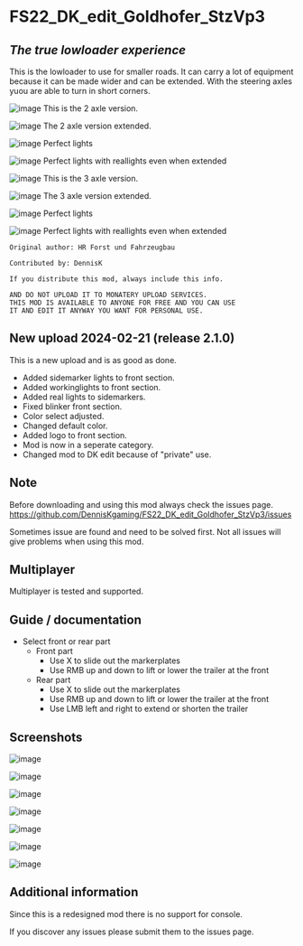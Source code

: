 # FS22_DK_edit_Goldhofer_StzVp3

## *The true lowloader experience*


This is the lowloader to use for smaller roads. It can carry a lot of equipment because it can be made wider and can be extended. With the steering axles yuou are able to turn in short corners.

![image](https://private-user-images.githubusercontent.com/106397367/306753113-eb1fd0c0-706c-4d17-a589-349ef06e7ec2.png?jwt=eyJhbGciOiJIUzI1NiIsInR5cCI6IkpXVCJ9.eyJpc3MiOiJnaXRodWIuY29tIiwiYXVkIjoicmF3LmdpdGh1YnVzZXJjb250ZW50LmNvbSIsImtleSI6ImtleTUiLCJleHAiOjE3MDg1NDQ3NjcsIm5iZiI6MTcwODU0NDQ2NywicGF0aCI6Ii8xMDYzOTczNjcvMzA2NzUzMTEzLWViMWZkMGMwLTcwNmMtNGQxNy1hNTg5LTM0OWVmMDZlN2VjMi5wbmc_WC1BbXotQWxnb3JpdGhtPUFXUzQtSE1BQy1TSEEyNTYmWC1BbXotQ3JlZGVudGlhbD1BS0lBVkNPRFlMU0E1M1BRSzRaQSUyRjIwMjQwMjIxJTJGdXMtZWFzdC0xJTJGczMlMkZhd3M0X3JlcXVlc3QmWC1BbXotRGF0ZT0yMDI0MDIyMVQxOTQxMDdaJlgtQW16LUV4cGlyZXM9MzAwJlgtQW16LVNpZ25hdHVyZT1kZmU5NTZkYjVjMGU3YTYxMjdlNWQ4MzhhNzAxMWVjNjViYzViNjJkYzYyM2I5ZTBjZjE5YWZjOGQ3NTNiNjM5JlgtQW16LVNpZ25lZEhlYWRlcnM9aG9zdCZhY3Rvcl9pZD0wJmtleV9pZD0wJnJlcG9faWQ9MCJ9.lV4hYLxrSTfFmjKKOHvHfjARoqxS5HSwZYp0roLqwig)
This is the 2 axle version.

![image](https://private-user-images.githubusercontent.com/106397367/306753118-7913abd8-62d7-4342-8d2f-d3c7ca1397e0.png?jwt=eyJhbGciOiJIUzI1NiIsInR5cCI6IkpXVCJ9.eyJpc3MiOiJnaXRodWIuY29tIiwiYXVkIjoicmF3LmdpdGh1YnVzZXJjb250ZW50LmNvbSIsImtleSI6ImtleTUiLCJleHAiOjE3MDg1NDQ3NjcsIm5iZiI6MTcwODU0NDQ2NywicGF0aCI6Ii8xMDYzOTczNjcvMzA2NzUzMTE4LTc5MTNhYmQ4LTYyZDctNDM0Mi04ZDJmLWQzYzdjYTEzOTdlMC5wbmc_WC1BbXotQWxnb3JpdGhtPUFXUzQtSE1BQy1TSEEyNTYmWC1BbXotQ3JlZGVudGlhbD1BS0lBVkNPRFlMU0E1M1BRSzRaQSUyRjIwMjQwMjIxJTJGdXMtZWFzdC0xJTJGczMlMkZhd3M0X3JlcXVlc3QmWC1BbXotRGF0ZT0yMDI0MDIyMVQxOTQxMDdaJlgtQW16LUV4cGlyZXM9MzAwJlgtQW16LVNpZ25hdHVyZT03OWU2NDIwZjgyNGM3YTNmOGM2NGJkMTMzZDBmYTI5YTRjMmY5OTE5NjBiMmUwNTIwMmI3YWEzZGIzMDFkOTY3JlgtQW16LVNpZ25lZEhlYWRlcnM9aG9zdCZhY3Rvcl9pZD0wJmtleV9pZD0wJnJlcG9faWQ9MCJ9.Xd2RX3E1L0LJ8tE-Zid_h-O7Y3twlLvb53-qHFiN4dw)
The 2 axle version extended.

![image](https://private-user-images.githubusercontent.com/106397367/306753127-a8eafa9e-b6bc-4c21-910a-82865c249ac1.png?jwt=eyJhbGciOiJIUzI1NiIsInR5cCI6IkpXVCJ9.eyJpc3MiOiJnaXRodWIuY29tIiwiYXVkIjoicmF3LmdpdGh1YnVzZXJjb250ZW50LmNvbSIsImtleSI6ImtleTUiLCJleHAiOjE3MDg1NDQ3NjcsIm5iZiI6MTcwODU0NDQ2NywicGF0aCI6Ii8xMDYzOTczNjcvMzA2NzUzMTI3LWE4ZWFmYTllLWI2YmMtNGMyMS05MTBhLTgyODY1YzI0OWFjMS5wbmc_WC1BbXotQWxnb3JpdGhtPUFXUzQtSE1BQy1TSEEyNTYmWC1BbXotQ3JlZGVudGlhbD1BS0lBVkNPRFlMU0E1M1BRSzRaQSUyRjIwMjQwMjIxJTJGdXMtZWFzdC0xJTJGczMlMkZhd3M0X3JlcXVlc3QmWC1BbXotRGF0ZT0yMDI0MDIyMVQxOTQxMDdaJlgtQW16LUV4cGlyZXM9MzAwJlgtQW16LVNpZ25hdHVyZT1mNDkyYWM5YTM4MjAwNmIyMjdjZjkxNzVmMzI4ZjNmNWQ5YzI4OWU5MjRiMTI3ODQzNTU4MTU2MThlODZkYWU5JlgtQW16LVNpZ25lZEhlYWRlcnM9aG9zdCZhY3Rvcl9pZD0wJmtleV9pZD0wJnJlcG9faWQ9MCJ9.zg0YXnh_DAtngquVWPxJ1pACrm_9myZaBuBxLxhWt98)
Perfect lights

![image](https://private-user-images.githubusercontent.com/106397367/306753122-19662a42-0639-45ac-95d9-60ce9d800bf8.png?jwt=eyJhbGciOiJIUzI1NiIsInR5cCI6IkpXVCJ9.eyJpc3MiOiJnaXRodWIuY29tIiwiYXVkIjoicmF3LmdpdGh1YnVzZXJjb250ZW50LmNvbSIsImtleSI6ImtleTUiLCJleHAiOjE3MDg1NDQ3NjcsIm5iZiI6MTcwODU0NDQ2NywicGF0aCI6Ii8xMDYzOTczNjcvMzA2NzUzMTIyLTE5NjYyYTQyLTA2MzktNDVhYy05NWQ5LTYwY2U5ZDgwMGJmOC5wbmc_WC1BbXotQWxnb3JpdGhtPUFXUzQtSE1BQy1TSEEyNTYmWC1BbXotQ3JlZGVudGlhbD1BS0lBVkNPRFlMU0E1M1BRSzRaQSUyRjIwMjQwMjIxJTJGdXMtZWFzdC0xJTJGczMlMkZhd3M0X3JlcXVlc3QmWC1BbXotRGF0ZT0yMDI0MDIyMVQxOTQxMDdaJlgtQW16LUV4cGlyZXM9MzAwJlgtQW16LVNpZ25hdHVyZT0yNGNmYjkyZTcyZWQ2YjA3ZWEzYWUwNDE2MTA3OGEwNzhkZWRhYTc4MzJhNTQwMWIwNzE3NTYyZjdkNjllNGIwJlgtQW16LVNpZ25lZEhlYWRlcnM9aG9zdCZhY3Rvcl9pZD0wJmtleV9pZD0wJnJlcG9faWQ9MCJ9.-EUShqIv0YVsGY5zOnHHgt3K6-WW4ilFaVzSOxHxocQ)
Perfect lights with reallights even when extended

![image](https://private-user-images.githubusercontent.com/106397367/306772244-10d85b58-3b9a-4713-8bf0-4870e5616c46.png?jwt=eyJhbGciOiJIUzI1NiIsInR5cCI6IkpXVCJ9.eyJpc3MiOiJnaXRodWIuY29tIiwiYXVkIjoicmF3LmdpdGh1YnVzZXJjb250ZW50LmNvbSIsImtleSI6ImtleTUiLCJleHAiOjE3MDg1NDkyNjMsIm5iZiI6MTcwODU0ODk2MywicGF0aCI6Ii8xMDYzOTczNjcvMzA2NzcyMjQ0LTEwZDg1YjU4LTNiOWEtNDcxMy04YmYwLTQ4NzBlNTYxNmM0Ni5wbmc_WC1BbXotQWxnb3JpdGhtPUFXUzQtSE1BQy1TSEEyNTYmWC1BbXotQ3JlZGVudGlhbD1BS0lBVkNPRFlMU0E1M1BRSzRaQSUyRjIwMjQwMjIxJTJGdXMtZWFzdC0xJTJGczMlMkZhd3M0X3JlcXVlc3QmWC1BbXotRGF0ZT0yMDI0MDIyMVQyMDU2MDNaJlgtQW16LUV4cGlyZXM9MzAwJlgtQW16LVNpZ25hdHVyZT04NmI2OWIzNzBkZDNlZWY4Mzg4OTMxMzFkY2Y0MjI0ZjA0NTUyOTk0NDczMWRkMzdjODY0MDliMGUxYzk3ZGFmJlgtQW16LVNpZ25lZEhlYWRlcnM9aG9zdCZhY3Rvcl9pZD0wJmtleV9pZD0wJnJlcG9faWQ9MCJ9.uIe91GYAbQkFkQXGjU5TUZ8SLZwwH-QiHvaReOvMnCk)
This is the 3 axle version.

![image](https://private-user-images.githubusercontent.com/106397367/306772246-292ecb1c-bce6-4d70-ab7a-5b63d1d2cf90.png?jwt=eyJhbGciOiJIUzI1NiIsInR5cCI6IkpXVCJ9.eyJpc3MiOiJnaXRodWIuY29tIiwiYXVkIjoicmF3LmdpdGh1YnVzZXJjb250ZW50LmNvbSIsImtleSI6ImtleTUiLCJleHAiOjE3MDg1NDkyNjMsIm5iZiI6MTcwODU0ODk2MywicGF0aCI6Ii8xMDYzOTczNjcvMzA2NzcyMjQ2LTI5MmVjYjFjLWJjZTYtNGQ3MC1hYjdhLTViNjNkMWQyY2Y5MC5wbmc_WC1BbXotQWxnb3JpdGhtPUFXUzQtSE1BQy1TSEEyNTYmWC1BbXotQ3JlZGVudGlhbD1BS0lBVkNPRFlMU0E1M1BRSzRaQSUyRjIwMjQwMjIxJTJGdXMtZWFzdC0xJTJGczMlMkZhd3M0X3JlcXVlc3QmWC1BbXotRGF0ZT0yMDI0MDIyMVQyMDU2MDNaJlgtQW16LUV4cGlyZXM9MzAwJlgtQW16LVNpZ25hdHVyZT00YjA1Y2MxMTM4YjA1MWYyNDZkNDZkNDJmOTBhYTEyYzZmNjdjODcxNjg2NTk2N2FjYzM3YzljM2ExZTJmYzIzJlgtQW16LVNpZ25lZEhlYWRlcnM9aG9zdCZhY3Rvcl9pZD0wJmtleV9pZD0wJnJlcG9faWQ9MCJ9.pPytbUJmMN23G9Y_zeYZw8TORnO5JKKbch5LCwUYTwU)
The 3 axle version extended.

![image](https://private-user-images.githubusercontent.com/106397367/306772256-4779cd66-ac65-4042-bfce-a28f84973d92.png?jwt=eyJhbGciOiJIUzI1NiIsInR5cCI6IkpXVCJ9.eyJpc3MiOiJnaXRodWIuY29tIiwiYXVkIjoicmF3LmdpdGh1YnVzZXJjb250ZW50LmNvbSIsImtleSI6ImtleTUiLCJleHAiOjE3MDg1NDkyNjMsIm5iZiI6MTcwODU0ODk2MywicGF0aCI6Ii8xMDYzOTczNjcvMzA2NzcyMjU2LTQ3NzljZDY2LWFjNjUtNDA0Mi1iZmNlLWEyOGY4NDk3M2Q5Mi5wbmc_WC1BbXotQWxnb3JpdGhtPUFXUzQtSE1BQy1TSEEyNTYmWC1BbXotQ3JlZGVudGlhbD1BS0lBVkNPRFlMU0E1M1BRSzRaQSUyRjIwMjQwMjIxJTJGdXMtZWFzdC0xJTJGczMlMkZhd3M0X3JlcXVlc3QmWC1BbXotRGF0ZT0yMDI0MDIyMVQyMDU2MDNaJlgtQW16LUV4cGlyZXM9MzAwJlgtQW16LVNpZ25hdHVyZT1lYWIyZjE4OWI0ZTRhNzAwYTBiZjRlMmM3ZTZiYmQ0ZDQ1NzExOTQyZTJjOGEyMWU5Yjc5NzgzMGFjMDA4NWQ0JlgtQW16LVNpZ25lZEhlYWRlcnM9aG9zdCZhY3Rvcl9pZD0wJmtleV9pZD0wJnJlcG9faWQ9MCJ9.F2EQWualOY2tv_5YclO4cVwyFy_1j6IJmkUxrb9xzKE)
Perfect lights

![image](https://private-user-images.githubusercontent.com/106397367/306772250-fe6480bf-926b-4916-9cb2-7369429eac20.png?jwt=eyJhbGciOiJIUzI1NiIsInR5cCI6IkpXVCJ9.eyJpc3MiOiJnaXRodWIuY29tIiwiYXVkIjoicmF3LmdpdGh1YnVzZXJjb250ZW50LmNvbSIsImtleSI6ImtleTUiLCJleHAiOjE3MDg1NDkyNjMsIm5iZiI6MTcwODU0ODk2MywicGF0aCI6Ii8xMDYzOTczNjcvMzA2NzcyMjUwLWZlNjQ4MGJmLTkyNmItNDkxNi05Y2IyLTczNjk0MjllYWMyMC5wbmc_WC1BbXotQWxnb3JpdGhtPUFXUzQtSE1BQy1TSEEyNTYmWC1BbXotQ3JlZGVudGlhbD1BS0lBVkNPRFlMU0E1M1BRSzRaQSUyRjIwMjQwMjIxJTJGdXMtZWFzdC0xJTJGczMlMkZhd3M0X3JlcXVlc3QmWC1BbXotRGF0ZT0yMDI0MDIyMVQyMDU2MDNaJlgtQW16LUV4cGlyZXM9MzAwJlgtQW16LVNpZ25hdHVyZT01ZmE4NTJjMjFjOGFjZGI3NTQwMjRhZTk1YTdlYjIxODQzNTc0ODI3YzU0YjU4ZjRmMGZhYzQwNjM0ZTYzMGYxJlgtQW16LVNpZ25lZEhlYWRlcnM9aG9zdCZhY3Rvcl9pZD0wJmtleV9pZD0wJnJlcG9faWQ9MCJ9.0zi4N7OtB1u4ijHJhTO0XYGCiuOTd7SYHDHfq3x4WvQ)
Perfect lights with reallights even when extended



```
Original author: HR Forst und Fahrzeugbau

Contributed by: DennisK

If you distribute this mod, always include this info.

AND DO NOT UPLOAD IT TO MONATERY UPLOAD SERVICES.
THIS MOD IS AVAILABLE TO ANYONE FOR FREE AND YOU CAN USE
IT AND EDIT IT ANYWAY YOU WANT FOR PERSONAL USE.
```


## New upload 2024-02-21 (release 2.1.0)

This is a new upload and is as good as done.

- Added sidemarker lights to front section.
- Added workinglights to front section.
- Added real lights to sidemarkers.
- Fixed blinker front section.
- Color select adjusted.
- Changed default color.
- Added logo to front section.
- Mod is now in a seperate category.
- Changed mod to DK edit because of "private" use.


## Note
Before downloading and using this mod always check the issues page. https://github.com/DennisKgaming/FS22_DK_edit_Goldhofer_StzVp3/issues

Sometimes issue are found and need to be solved first. Not all issues will give problems when using this mod.

## Multiplayer
Multiplayer is tested and supported.


## Guide / documentation

- Select front or rear part
    - Front part
        - Use X to slide out the markerplates
        - Use RMB up and down to lift or lower the trailer at the front
    - Rear part
        - Use X to slide out the markerplates
        - Use RMB up and down to lift or lower the trailer at the front
        - Use LMB left and right to extend or shorten the trailer


## Screenshots


![image](https://private-user-images.githubusercontent.com/106397367/306770782-95f022c5-1946-4f57-9607-8c63ec82c8ea.png?jwt=eyJhbGciOiJIUzI1NiIsInR5cCI6IkpXVCJ9.eyJpc3MiOiJnaXRodWIuY29tIiwiYXVkIjoicmF3LmdpdGh1YnVzZXJjb250ZW50LmNvbSIsImtleSI6ImtleTUiLCJleHAiOjE3MDg1NDg5MzIsIm5iZiI6MTcwODU0ODYzMiwicGF0aCI6Ii8xMDYzOTczNjcvMzA2NzcwNzgyLTk1ZjAyMmM1LTE5NDYtNGY1Ny05NjA3LThjNjNlYzgyYzhlYS5wbmc_WC1BbXotQWxnb3JpdGhtPUFXUzQtSE1BQy1TSEEyNTYmWC1BbXotQ3JlZGVudGlhbD1BS0lBVkNPRFlMU0E1M1BRSzRaQSUyRjIwMjQwMjIxJTJGdXMtZWFzdC0xJTJGczMlMkZhd3M0X3JlcXVlc3QmWC1BbXotRGF0ZT0yMDI0MDIyMVQyMDUwMzJaJlgtQW16LUV4cGlyZXM9MzAwJlgtQW16LVNpZ25hdHVyZT0zMWY3ZjJmMGE2ZWM5NTRjOTYyMmZkMDdlYTVhZjBhMjljZmE4ZjNlNDMzZjQyMDk3ZDhlNjg4ZDcwOWJkMjY1JlgtQW16LVNpZ25lZEhlYWRlcnM9aG9zdCZhY3Rvcl9pZD0wJmtleV9pZD0wJnJlcG9faWQ9MCJ9.cI3pvDmQY1hqVbn3du0NREy6jk2_g4rxC3pISf-XVlI)


![image](https://private-user-images.githubusercontent.com/106397367/306770793-7d806afc-cbbe-4f32-b8c3-0c950745449d.png?jwt=eyJhbGciOiJIUzI1NiIsInR5cCI6IkpXVCJ9.eyJpc3MiOiJnaXRodWIuY29tIiwiYXVkIjoicmF3LmdpdGh1YnVzZXJjb250ZW50LmNvbSIsImtleSI6ImtleTUiLCJleHAiOjE3MDg1NDg5MzIsIm5iZiI6MTcwODU0ODYzMiwicGF0aCI6Ii8xMDYzOTczNjcvMzA2NzcwNzkzLTdkODA2YWZjLWNiYmUtNGYzMi1iOGMzLTBjOTUwNzQ1NDQ5ZC5wbmc_WC1BbXotQWxnb3JpdGhtPUFXUzQtSE1BQy1TSEEyNTYmWC1BbXotQ3JlZGVudGlhbD1BS0lBVkNPRFlMU0E1M1BRSzRaQSUyRjIwMjQwMjIxJTJGdXMtZWFzdC0xJTJGczMlMkZhd3M0X3JlcXVlc3QmWC1BbXotRGF0ZT0yMDI0MDIyMVQyMDUwMzJaJlgtQW16LUV4cGlyZXM9MzAwJlgtQW16LVNpZ25hdHVyZT0zYzAyMTZmYzkzNjkwMjE5NDkwNjU1YTk1ZTcyMGJmYmQ4ZWRjMzI0NWEyYWFhYWY2M2IxMjhlMmU5YjAxMTNiJlgtQW16LVNpZ25lZEhlYWRlcnM9aG9zdCZhY3Rvcl9pZD0wJmtleV9pZD0wJnJlcG9faWQ9MCJ9.6BKrrE3xyEM3JSaNejkkAFMRjBlrDMXHXhE0MvHzM10)



![image](https://private-user-images.githubusercontent.com/106397367/306770795-c2f491f0-ee72-419a-bbb2-fa3c253371ef.png?jwt=eyJhbGciOiJIUzI1NiIsInR5cCI6IkpXVCJ9.eyJpc3MiOiJnaXRodWIuY29tIiwiYXVkIjoicmF3LmdpdGh1YnVzZXJjb250ZW50LmNvbSIsImtleSI6ImtleTUiLCJleHAiOjE3MDg1NDg5MzIsIm5iZiI6MTcwODU0ODYzMiwicGF0aCI6Ii8xMDYzOTczNjcvMzA2NzcwNzk1LWMyZjQ5MWYwLWVlNzItNDE5YS1iYmIyLWZhM2MyNTMzNzFlZi5wbmc_WC1BbXotQWxnb3JpdGhtPUFXUzQtSE1BQy1TSEEyNTYmWC1BbXotQ3JlZGVudGlhbD1BS0lBVkNPRFlMU0E1M1BRSzRaQSUyRjIwMjQwMjIxJTJGdXMtZWFzdC0xJTJGczMlMkZhd3M0X3JlcXVlc3QmWC1BbXotRGF0ZT0yMDI0MDIyMVQyMDUwMzJaJlgtQW16LUV4cGlyZXM9MzAwJlgtQW16LVNpZ25hdHVyZT04NGZiZjczMGQyODcyMTZmMWQ1NmJiNzQ2NjMyMTQ0ODk3ZDVmMDQwMDRhMTZjY2NiYTU5MWYzMmNhYTVkMGFjJlgtQW16LVNpZ25lZEhlYWRlcnM9aG9zdCZhY3Rvcl9pZD0wJmtleV9pZD0wJnJlcG9faWQ9MCJ9.h_K2SMGXy8X5VjLyqXJbYA-ep1bATFfgwK5kM7t85h8)



![image](https://private-user-images.githubusercontent.com/106397367/306770797-bed03f28-084c-43c1-815c-badcd7095b20.png?jwt=eyJhbGciOiJIUzI1NiIsInR5cCI6IkpXVCJ9.eyJpc3MiOiJnaXRodWIuY29tIiwiYXVkIjoicmF3LmdpdGh1YnVzZXJjb250ZW50LmNvbSIsImtleSI6ImtleTUiLCJleHAiOjE3MDg1NDg5MzIsIm5iZiI6MTcwODU0ODYzMiwicGF0aCI6Ii8xMDYzOTczNjcvMzA2NzcwNzk3LWJlZDAzZjI4LTA4NGMtNDNjMS04MTVjLWJhZGNkNzA5NWIyMC5wbmc_WC1BbXotQWxnb3JpdGhtPUFXUzQtSE1BQy1TSEEyNTYmWC1BbXotQ3JlZGVudGlhbD1BS0lBVkNPRFlMU0E1M1BRSzRaQSUyRjIwMjQwMjIxJTJGdXMtZWFzdC0xJTJGczMlMkZhd3M0X3JlcXVlc3QmWC1BbXotRGF0ZT0yMDI0MDIyMVQyMDUwMzJaJlgtQW16LUV4cGlyZXM9MzAwJlgtQW16LVNpZ25hdHVyZT1iYWZlN2ZjMGZkODQ2YTIxYWFlY2E0MzhlZjNmNWY5ZmM0NDlkMmVhYzk1YTMzN2E3MDdmMGExYWVmYWQ1OTA2JlgtQW16LVNpZ25lZEhlYWRlcnM9aG9zdCZhY3Rvcl9pZD0wJmtleV9pZD0wJnJlcG9faWQ9MCJ9.aqWDjIEgdexHh3cLh3-N9IWwmvvUkJag5_Xcrwj_4wQ)



![image](https://private-user-images.githubusercontent.com/106397367/306770799-71becd65-cf37-4015-8cdf-e2d64971620e.png?jwt=eyJhbGciOiJIUzI1NiIsInR5cCI6IkpXVCJ9.eyJpc3MiOiJnaXRodWIuY29tIiwiYXVkIjoicmF3LmdpdGh1YnVzZXJjb250ZW50LmNvbSIsImtleSI6ImtleTUiLCJleHAiOjE3MDg1NDg5MzIsIm5iZiI6MTcwODU0ODYzMiwicGF0aCI6Ii8xMDYzOTczNjcvMzA2NzcwNzk5LTcxYmVjZDY1LWNmMzctNDAxNS04Y2RmLWUyZDY0OTcxNjIwZS5wbmc_WC1BbXotQWxnb3JpdGhtPUFXUzQtSE1BQy1TSEEyNTYmWC1BbXotQ3JlZGVudGlhbD1BS0lBVkNPRFlMU0E1M1BRSzRaQSUyRjIwMjQwMjIxJTJGdXMtZWFzdC0xJTJGczMlMkZhd3M0X3JlcXVlc3QmWC1BbXotRGF0ZT0yMDI0MDIyMVQyMDUwMzJaJlgtQW16LUV4cGlyZXM9MzAwJlgtQW16LVNpZ25hdHVyZT00MDk3YThkMWU1Y2YzOTVhY2ZiMGVhNGE3ZTE5ZjA5MTJiNDQ0YTQ5NTQzYzkzNjcyMmM0MTk5NjkzNjU4NjQ5JlgtQW16LVNpZ25lZEhlYWRlcnM9aG9zdCZhY3Rvcl9pZD0wJmtleV9pZD0wJnJlcG9faWQ9MCJ9.dMVX1Qitp1b0bIK0Zt0-xHGD0dj6PiaO6q_Qa3Bv3ww)



![image](https://private-user-images.githubusercontent.com/106397367/306770800-df39c33e-ad31-4e32-930a-209016528d29.png?jwt=eyJhbGciOiJIUzI1NiIsInR5cCI6IkpXVCJ9.eyJpc3MiOiJnaXRodWIuY29tIiwiYXVkIjoicmF3LmdpdGh1YnVzZXJjb250ZW50LmNvbSIsImtleSI6ImtleTUiLCJleHAiOjE3MDg1NDg5MzIsIm5iZiI6MTcwODU0ODYzMiwicGF0aCI6Ii8xMDYzOTczNjcvMzA2NzcwODAwLWRmMzljMzNlLWFkMzEtNGUzMi05MzBhLTIwOTAxNjUyOGQyOS5wbmc_WC1BbXotQWxnb3JpdGhtPUFXUzQtSE1BQy1TSEEyNTYmWC1BbXotQ3JlZGVudGlhbD1BS0lBVkNPRFlMU0E1M1BRSzRaQSUyRjIwMjQwMjIxJTJGdXMtZWFzdC0xJTJGczMlMkZhd3M0X3JlcXVlc3QmWC1BbXotRGF0ZT0yMDI0MDIyMVQyMDUwMzJaJlgtQW16LUV4cGlyZXM9MzAwJlgtQW16LVNpZ25hdHVyZT01Mzg3ZDhiNzFlMjEzYWU0ZDg3NTA5Y2M5NzUwYWUzNjNkMjhiMjRjOTQ2MmIwNTNlOGI3NTRmNjIzMmFjZjg1JlgtQW16LVNpZ25lZEhlYWRlcnM9aG9zdCZhY3Rvcl9pZD0wJmtleV9pZD0wJnJlcG9faWQ9MCJ9.5VryWxYBxqfQUCIR-34DaihwD7IXQcNnMpmeul1YTa4)



![image](https://private-user-images.githubusercontent.com/106397367/306770809-d5292baf-89a9-4475-8955-d00ca3831d33.png?jwt=eyJhbGciOiJIUzI1NiIsInR5cCI6IkpXVCJ9.eyJpc3MiOiJnaXRodWIuY29tIiwiYXVkIjoicmF3LmdpdGh1YnVzZXJjb250ZW50LmNvbSIsImtleSI6ImtleTUiLCJleHAiOjE3MDg1NDg5MzIsIm5iZiI6MTcwODU0ODYzMiwicGF0aCI6Ii8xMDYzOTczNjcvMzA2NzcwODA5LWQ1MjkyYmFmLTg5YTktNDQ3NS04OTU1LWQwMGNhMzgzMWQzMy5wbmc_WC1BbXotQWxnb3JpdGhtPUFXUzQtSE1BQy1TSEEyNTYmWC1BbXotQ3JlZGVudGlhbD1BS0lBVkNPRFlMU0E1M1BRSzRaQSUyRjIwMjQwMjIxJTJGdXMtZWFzdC0xJTJGczMlMkZhd3M0X3JlcXVlc3QmWC1BbXotRGF0ZT0yMDI0MDIyMVQyMDUwMzJaJlgtQW16LUV4cGlyZXM9MzAwJlgtQW16LVNpZ25hdHVyZT1hZjVmNTQ0M2E2M2ZiY2U0NmFkZTAzNjgyNGI5MGFiM2QwYzBkYWJkMzIxZDZmYmJhNDc1NDg5ZmRkNjkwODYxJlgtQW16LVNpZ25lZEhlYWRlcnM9aG9zdCZhY3Rvcl9pZD0wJmtleV9pZD0wJnJlcG9faWQ9MCJ9.E1vipcjZL2n-dVEG1TmUrAVq7BRe3adbHw6NeB0Fwfo)


## Additional information

Since this is a redesigned mod there is no support for console.

If you discover any issues please submit them to the issues page.